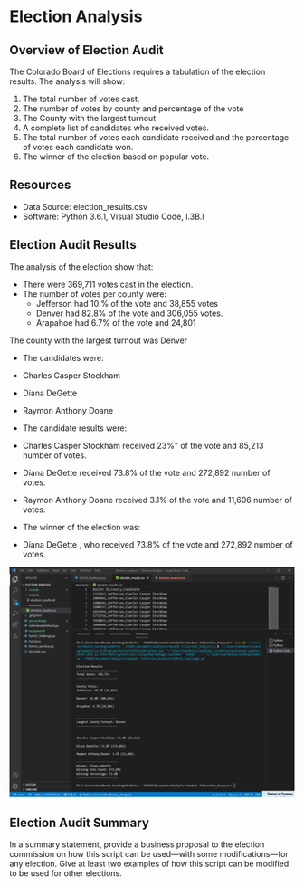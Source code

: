 # Election Analysis 
## Overview of Election Audit 
The Colorado Board of Elections requires a tabulation of the election results.  The analysis will show:

1.	The total number of votes cast.
2.	The number of votes by county and percentage of the vote
3.	The County with the largest turnout
4.	A complete list of candidates who received votes.
5.	The total number of votes each candidate received and the percentage of votes each candidate won.
6.	The winner of the election based on popular vote.

## Resources
-	Data Source: election_results.csv
-	Software: Python 3.6.1, Visual Studio Code, l.3B.l

## Election Audit Results
The analysis of the election show that: 

- There were 369,711 votes cast in the election.
- The number of votes per county were:
  - Jefferson had 10.% of the vote and 38,855 votes
  - Denver had 82.8% of the vote and 306,055 votes.
  - Arapahoe had 6.7% of the vote and 24,801

The county with the largest turnout was Denver

-	The candidates were:
  -	Charles Casper Stockham
  -	Diana DeGette
  -	Raymon Anthony Doane

-	The candidate results were:
  -	Charles Casper Stockham received 23%" of the vote and 85,213 number of votes.
  - Diana DeGette received 73.8% of the vote and 272,892 number of votes.
  - Raymon Anthony Doane received 3.1% of the vote and 11,606 number of votes.

-	The winner of the election was:
  -	Diana DeGette , who received 73.8% of the vote and 272,892 number of votes.

![Election Results Terminal](/resources/Terminal_Output.png)

## Election Audit Summary
In a summary statement, provide a business proposal to the election commission on how this script can be used—with some modifications—for any election. Give at least two examples of how this script can be modified to be used for other elections.





